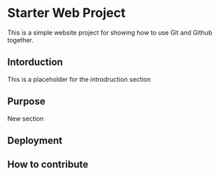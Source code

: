 # Starter Web Project

This is a simple website project for showing how to use Git and Github together.

## Intorduction

This is a placeholder for the introdruction section

## Purpose

New section

## Deployment

## How to contribute